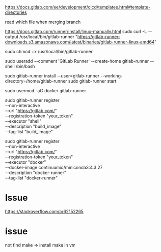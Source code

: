 

https://docs.gitlab.com/ee/development/cicd/templates.html#template-directories

read which file when merging branch


https://docs.gitlab.com/runner/install/linux-manually.html
sudo curl -L --output /usr/local/bin/gitlab-runner "https://gitlab-runner-downloads.s3.amazonaws.com/latest/binaries/gitlab-runner-linux-amd64"

sudo chmod +x /usr/local/bin/gitlab-runner

sudo useradd --comment 'GitLab Runner' --create-home gitlab-runner --shell /bin/bash

sudo gitlab-runner install --user=gitlab-runner --working-directory=/home/gitlab-runner
sudo gitlab-runner start


sudo usermod -aG docker gitlab-runner



sudo gitlab-runner register \
  --non-interactive \
  --url "https://gitlab.com/" \
  --registration-token "your_token" \
  --executor "shell" \
  --description "build_image" \
  --tag-list "build_image" 

sudo gitlab-runner register \
  --non-interactive \
  --url "https://gitlab.com/" \
  --registration-token "your_token" \
  --executor "docker" \
  --docker-image continuumio/miniconda3:4.3.27 \
  --description "docker-runner" \
  --tag-list "docker-runner" 



# Issue
https://stackoverflow.com/a/62152265


# issue
not find make
=> install make in vm